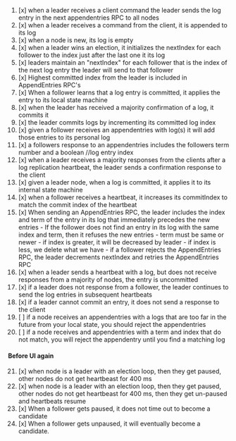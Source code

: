 1)  [x] when a leader receives a client command the leader sends the log entry in the next appendentries RPC to all nodes
2)  [x] when a leader receives a command from the client, it is appended to its log
3)  [x] when a node is new, its log is empty
4)  [x] when a leader wins an election, it initializes the nextIndex for each follower to the index just after the last one it its log
5)  [x] leaders maintain an "nextIndex" for each follower that is the index of the next log entry the leader will send to that follower
6)  [x] Highest committed index from the leader is included in AppendEntries RPC's
7)  [x] When a follower learns that a log entry is committed, it applies the entry to its local state machine
8)  [x] when the leader has received a majority confirmation of a log, it commits it
9)  [x] the leader commits logs by incrementing its committed log index
10) [x] given a follower receives an appendentries with log(s) it will add those entries to its personal log
11) [x] a followers response to an appendentries includes the followers term number and a boolean //log entry index
12) [x] when a leader receives a majority responses from the clients after a log replication heartbeat, the leader sends a confirmation response to the client
13) [x] given a leader node, when a log is committed, it applies it to its internal state machine
14) [x] when a follower receives a heartbeat, it increases its commitIndex to match the commit index of the heartbeat
15) [x] When sending an AppendEntries RPC, the leader includes the index and term of the entry in its log that immediately precedes the new entries
        - If the follower does not find an entry in its log with the same index and term, then it refuses the new entries
            - term must be same or newer
            - if index is greater, it will be decreased by leader
            - if index is less, we delete what we have
        - if a follower rejects the AppendEntries RPC, the leader decrements nextIndex and retries the AppendEntries RPC
16) [x] when a leader sends a heartbeat with a log, but does not receive responses from a majority of nodes, the entry is uncommitted
17) [x] if a leader does not response from a follower, the leader continues to send the log entries in subsequent heartbeats  
18) [x] if a leader cannot commit an entry, it does not send a response to the client
19) [ ] if a node receives an appendentries with a logs that are too far in the future from your local state, you should reject the appendentries
20) [ ] if a node receives and appendentries with a term and index that do not match, you will reject the appendentry until you find a matching log 

#### Before UI again
21) [x] when node is a leader with an election loop, then they get paused, other nodes do not get heartbeast for 400 ms
22) [x] when node is a leader with an election loop, then they get paused, other nodes do not get heartbeast for 400 ms, then they get un-paused and heartbeats resume
23) [x] When a follower gets paused, it does not time out to become a candidate
24) [x] When a follower gets unpaused, it will eventually become a candidate.